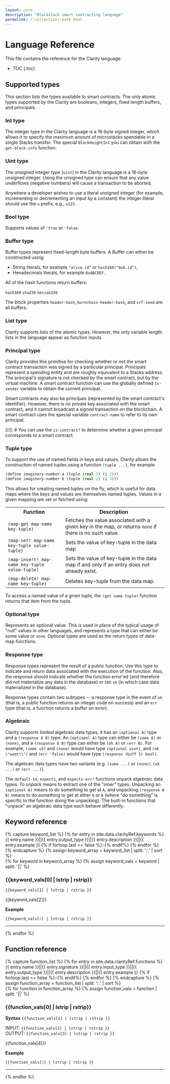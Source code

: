 ```yaml
---
layout: core
description: "Blockstack smart contracting language"
permalink: /:collection/:path.html
---
```

# Language Reference

This file contains the reference for the Clarity language. 

* TOC
{:toc}

## Supported types

This section lists the types available to smart contracts. The only atomic types supported by the Clarity are booleans, integers, fixed length buffers, and principals. 

### Int type

The integer type in the Clarity language is a 16-byte signed integer, which allows it to specify the maximum amount of microstacks spendable in a single Stacks transfer. The special `BlockHeightInt` you can obtain with the `get-block-info` function.

### Uint type

The unsigned integer type (`uint`) in the Clarity language is a 16-byte unsigned integer. Using the unsigned type can ensure that any value underflows (negative numbers) will cause a transaction to be aborted.

Anywhere a developer wishes to use a literal unsigned integer (for example, incrementing or decrementing an input by a constant) the integer literal should use the `u` prefix, e.g., `u123`.

### Bool type

Supports values of `'true` or `'false`. 

### Buffer type

Buffer types represent fixed-length byte buffers. A Buffer can either be constructed using:
- String literals, for example `"alice.id"` or `hash160("bob.id")`,
- Hexadecimals literals, for example `0xABCDEF`.

All of the hash functions return buffers:

`hash160`
`sha256`
`keccak256`

The block properties `header-hash`, `burnchain-header-hash`, and `vrf-seed` are all buffers.

### List type

Clarity supports lists of the atomic types. However, the only variable length lists in the language appear as function inputs.

### Principal type

Clarity provides this primitive for checking whether or not the smart contract transaction was signed by a particular principal. Principals represent a spending entity and are roughly equivalent to a Stacks address. The principal's signature is not checked by the smart contract, but by the virtual machine. A smart contract function can use the  globally defined `tx-sender` variable to obtain the current principal.

Smart contracts may also be principals (represented by the smart contract's identifier). However, there is no private key associated with the smart contract, and it cannot broadcast a signed transaction on the blockchain. A smart contract uses the special variable `contract-name` to refer to its own principal.

[//]: #  You can use the `is-contract?` to determine whether a given principal corresponds to a smart contract. 

### Tuple type

To support the use of named fields in keys and values, Clarity  allows the construction of named tuples using a function `(tuple ...)`, for example

```cl
(define imaginary-number-a (tuple (real 1) (i 2)))
(define imaginary-number-b (tuple (real 2) (i 3)))
```

This allows for creating named tuples on the fly, which is useful for data maps where the keys and values are themselves named tuples. Values in a given mapping are set or fetched using:

<table class="uk-table uk-table-small">
<tr>
  <th class="uk-width-small">Function</th>
  <th>Description</th>
</tr>
<tr>
  <td><code>(map-get map-name key-tuple)</code></td>
  <td>Fetches the value associated with a given key in the map, or returns <code>none</code> if there is no such value.</td>
</tr>
<tr>
   <td><code>(map-set! map-name key-tuple value-tuple)</code></td>
  <td>Sets the value of key-tuple in the data map</td>
</tr>
  <tr>
   <td><code>(map-insert! map-name key-tuple value-tuple)</code></td>
  <td>Sets the value of key-tuple in the data map if and only if an entry does not already exist.</td>
</tr>
  <tr>
   <td><code>(map-delete! map-name key-tuple)</code></td>
  <td>Deletes key-tuple from the data map.</td>
</tr>
</table>


To access a named value of a given tuple, the `(get name tuple)` function returns that item from the tuple.

### Optional type

Represents an optional value. This is used in place of the typical usage of "null" values in other languages, and represents a type that can either be some value or `none`. Optional types are used as the return types of data-map functions.

### Response type

Response types represent the result of a public function. Use this type to indicate and return data associated with the execution of the function. Also, the response should indicate whether the function error'ed (and therefore did not materialize any data in the database) or ran `ok` (in which case data materialized in the database).

Response types contain two subtypes -- a response type in the event of `ok` (that is, a public function returns an integer code on success) and an `err` type (that is, a function returns a buffer on error).

### Algebraic

Clarity supports limited algebraic data types, it has an `(optional A)` type and a `(response A B)` type.  An `(optioanl A)` type can either be `(some A)` or `(none)`, and a `(response A B)` type can either be `(ok A)` or `(err B)`.  For example, `(some u3)` and `(none)` would have type `(optional uint)`, and `(ok \"woot!\")` and `(err 'false)` would have type `(response (buff 5) bool)`.

The algebraic data types have two variants (e.g. `(some ...)` or `(none)`; `(ok ...)` or `(err ...)`).

The `default-to`, `expects`, and `expects-err!` functions unpack algebraic data types. To *unpack* means to extract one of the "inner" types.  Unpacking an `(optional A)` means to do something to get at `A`, and unpacking `(response A B)` means to do something to get at ether `A` or `B` (where "do something" is specific to the function doing the unpacking). The built-in functions that "unpack" an algebraic data type each behave differently.  


## Keyword reference

{% capture keyword_list %}
{% for entry in site.data.clarityRef.keywords %}
{{ entry.name }}||{{ entry.output_type }}||{{ entry.description }}||{{ entry.example }}
{% if forloop.last == false %}::{% endif%}
{% endfor %}
{% endcapture %}
{% assign keyword_array = keyword_list | split: '::' | sort %}	
{% for keyword in keyword_array %}
{% assign keyword_vals = keyword | split: '||' %}
### {{keyword_vals[0] | lstrip | rstrip}}

<code>{{keyword_vals[1] | lstrip | rstrip }}</code> 

{{keyword_vals[2]}}

**Example**

```cl
{{keyword_vals[3] | lstrip | rstrip }}
```
<hr class="uk-divider-icon">
{% endfor %}


## Function reference

{% capture function_list %}
{% for entry in site.data.clarityRef.functions %}
{{ entry.name }}||{{ entry.signature }}||{{ entry.input_type }}||{{ entry.output_type }}||{{ entry.description }}||{{ entry.example }}
{% if forloop.last == false %}::{% endif%}
{% endfor %}
{% endcapture %}
{% assign function_array = function_list | split: '::' | sort %}	
{% for function in function_array %}
{% assign function_vals = function | split: '||' %}
### {{function_vals[0] | lstrip | rstrip}}

**Syntax**
```{{function_vals[1] | lstrip | rstrip }} ```

INPUT: <code>{{function_vals[2] | lstrip | rstrip }}</code><br>
OUTPUT: <code>{{function_vals[3] | lstrip | rstrip }}</code>

{{function_vals[4]}}

**Example**

```cl
{{function_vals[5] | lstrip | rstrip }}
```
<hr class="uk-divider-icon">
{% endfor %}

